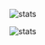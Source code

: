 ![stats](https://github-readme-stats.vercel.app/api?username=wdzeng&theme=vue-dark&hide_border=true&include_all_commits=true&count_private=true)

![stats](https://github-readme-streak-stats.herokuapp.com/?user=wdzeng&theme=vue-dark&hide_border=true)

